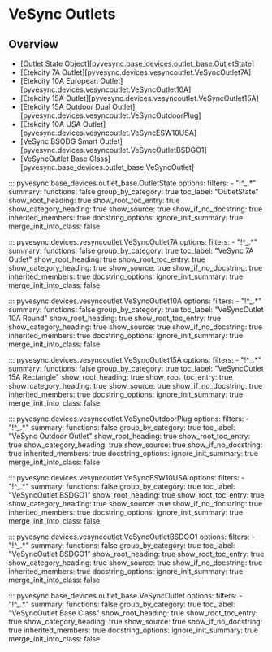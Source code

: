 # VeSync Outlets

## Overview

<!-- markdownlint-disable MD052 -->

- [Outlet State Object][pyvesync.base_devices.outlet_base.OutletState]
- [Etekcity 7A Outlet][pyvesync.devices.vesyncoutlet.VeSyncOutlet7A]
- [Etekcity 10A European Outlet][pyvesync.devices.vesyncoutlet.VeSyncOutlet10A]
- [Etekcity 15A Outlet][pyvesync.devices.vesyncoutlet.VeSyncOutlet15A]
- [Etekcity 15A Outdoor Dual Outlet][pyvesync.devices.vesyncoutlet.VeSyncOutdoorPlug]
- [Etekcity 10A USA Outlet][pyvesync.devices.vesyncoutlet.VeSyncESW10USA]
- [VeSync BSODG Smart Outlet][pyvesync.devices.vesyncoutlet.VeSyncOutletBSDGO1]
- [VeSyncOutlet Base Class][pyvesync.base_devices.outlet_base.VeSyncOutlet]

::: pyvesync.base_devices.outlet_base.OutletState
    options:
        filters:
            - "!^_.*"
        summary:
            functions: false
        group_by_category: true
        toc_label: "OutletState"
        show_root_heading: true
        show_root_toc_entry: true
        show_category_heading: true
        show_source: true
        show_if_no_docstring: true
        inherited_members: true
        docstring_options:
            ignore_init_summary: true
        merge_init_into_class: false

::: pyvesync.devices.vesyncoutlet.VeSyncOutlet7A
    options:
        filters:
            - "!^_.*"
        summary:
            functions: false
        group_by_category: true
        toc_label: "VeSync 7A Outlet"
        show_root_heading: true
        show_root_toc_entry: true
        show_category_heading: true
        show_source: true
        show_if_no_docstring: true
        inherited_members: true
        docstring_options:
            ignore_init_summary: true
        merge_init_into_class: false

::: pyvesync.devices.vesyncoutlet.VeSyncOutlet10A
    options:
        filters:
            - "!^_.*"
        summary:
            functions: false
        group_by_category: true
        toc_label: "VeSyncOutlet 10A Round"
        show_root_heading: true
        show_root_toc_entry: true
        show_category_heading: true
        show_source: true
        show_if_no_docstring: true
        inherited_members: true
        docstring_options:
            ignore_init_summary: true
        merge_init_into_class: false

::: pyvesync.devices.vesyncoutlet.VeSyncOutlet15A
    options:
        filters:
            - "!^_.*"
        summary:
            functions: false
        group_by_category: true
        toc_label: "VeSyncOutlet 15A Rectangle"
        show_root_heading: true
        show_root_toc_entry: true
        show_category_heading: true
        show_source: true
        show_if_no_docstring: true
        inherited_members: true
        docstring_options:
            ignore_init_summary: true
        merge_init_into_class: false

::: pyvesync.devices.vesyncoutlet.VeSyncOutdoorPlug
    options:
        filters:
            - "!^_.*"
        summary:
            functions: false
        group_by_category: true
        toc_label: "VeSync Outdoor Outlet"
        show_root_heading: true
        show_root_toc_entry: true
        show_category_heading: true
        show_source: true
        show_if_no_docstring: true
        inherited_members: true
        docstring_options:
            ignore_init_summary: true
        merge_init_into_class: false

::: pyvesync.devices.vesyncoutlet.VeSyncESW10USA
    options:
        filters:
            - "!^_.*"
        summary:
            functions: false
        group_by_category: true
        toc_label: "VeSyncOutlet BSDGO1"
        show_root_heading: true
        show_root_toc_entry: true
        show_category_heading: true
        show_source: true
        show_if_no_docstring: true
        inherited_members: true
        docstring_options:
            ignore_init_summary: true
        merge_init_into_class: false

::: pyvesync.devices.vesyncoutlet.VeSyncOutletBSDGO1
    options:
        filters:
            - "!^_.*"
        summary:
            functions: false
        group_by_category: true
        toc_label: "VeSyncOutlet BSDGO1"
        show_root_heading: true
        show_root_toc_entry: true
        show_category_heading: true
        show_source: true
        show_if_no_docstring: true
        inherited_members: true
        docstring_options:
            ignore_init_summary: true
        merge_init_into_class: false

::: pyvesync.base_devices.outlet_base.VeSyncOutlet
    options:
        filters:
            - "!^_.*"
        summary:
            functions: false
        group_by_category: true
        toc_label: "VeSyncOutlet Base Class"
        show_root_heading: true
        show_root_toc_entry: true
        show_category_heading: true
        show_source: true
        show_if_no_docstring: true
        inherited_members: true
        docstring_options:
            ignore_init_summary: true
        merge_init_into_class: false
